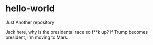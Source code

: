 # hello-world
Just Another repository

Jack here, why is the presidental race so f**k up? 
If Trump becomes president, I'm moving to Mars. 
